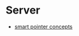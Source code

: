 # Server

- [smart pointer concepts](https://github.com/codernineteen/CppServer/tree/smart-pointer)
